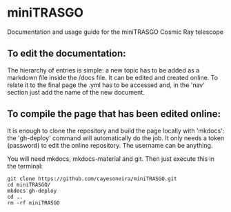 # miniTRASGO
Documentation and usage guide for the miniTRASGO Cosmic Ray telescope

## To edit the documentation:
The hierarchy of entries is simple: a new topic has to be added as a markdown file inside the /docs file. It can be edited and created online. To relate it to the final page the .yml has to be accessed and, in the 'nav' section just add the name of the new document.

## To compile the page that has been edited online:
It is enough to clone the repository and build the page locally with 'mkdocs': the 'gh-deploy' command will automatically do the job. It only needs a token (password) to edit the online repository. The username can be anything.

You will need mkdocs, mkdocs-material and git. Then just execute this in the terminal:
    
    git clone https://github.com/cayesoneira/miniTRASGO.git
    cd miniTRASGO/
    mkdocs gh-deploy
    cd ..
    rm -rf miniTRASGO
